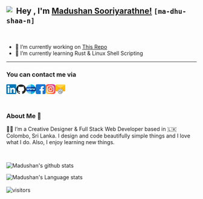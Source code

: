 ## Hey <img align="left" width="26px"  src="https://github.com/TheDudeThatCode/TheDudeThatCode/blob/master/Assets/Hi.gif" />, I'm [Madushan Sooriyarathne!](https://madushan.dev/) `[ma-dhu-shaa-n]`

<br />

- 🔭 I’m currently working on [This Repo](https://github.com/madushan-sooriyarathne/lotus-eater-asia "This Repo")
- 🌱 I’m currently learning Rust & Linux Shell Scripting

---

### You can contact me via

<a href="https://www.linkedin.com/in/madushan-sooriyarathne/">
  <img align="left" width="26px"  src="https://github.com/madushan-sooriyarathne/madushan-sooriyarathne/blob/94289f4d44e08079963434a057f63464509a9717/icons/linkedin.svg" />
</a>
<a href="https://github.com/madushan-sooriyarathne/">
  <img align="left" width="26px" src="https://github.com/madushan-sooriyarathne/madushan-sooriyarathne/blob/94289f4d44e08079963434a057f63464509a9717/icons/github.svg" />
</a>
<a href="https://madushan.dev">
  <img align="left" width="26px" src="https://github.com/madushan-sooriyarathne/madushan-sooriyarathne/blob/94289f4d44e08079963434a057f63464509a9717/icons/web.svg" />
</a>
<a href="https://www.facebook.com/madushan.sooriyarathne/">
  <img align="left" width="26px" src="https://github.com/madushan-sooriyarathne/madushan-sooriyarathne/blob/94289f4d44e08079963434a057f63464509a9717/icons/facebook.svg" />
</a>
<a href="https://www.instagram.com/iam_madushan/?hl=en">
  <img align="left" width="26px" src="https://github.com/madushan-sooriyarathne/madushan-sooriyarathne/blob/94289f4d44e08079963434a057f63464509a9717/icons/instagram.svg" />
</a>
<a href="mailto:hello@madushan.dev">
  <img align="left" width="26px" src="https://github.com/madushan-sooriyarathne/madushan-sooriyarathne/blob/94289f4d44e08079963434a057f63464509a9717/icons/email.svg" />
</a>

<br />
<br />
<br />

### About Me 🚀

👨‍💻 I’m a Creative Designer & Full Stack Web Developer based in 🇱🇰 Colombo, Sri Lanka. I design and code beautifully simple things and I love what I do. Also, I enjoy learning new things. </br>

<br />

![Madushan's github stats](https://github-readme-stats.vercel.app/api?username=madushan-sooriyarathne&show_icons=true&hide_border=true)
<br />

![Madushan's Language stats](https://github-readme-stats-eight-theta.vercel.app/api/top-langs/?username=madushan-sooriyarathne&layout=compact&langs_count=8)
<br />
<br />
![visitors](https://visitor-badge.laobi.icu/badge?page_id=madushan-sooriyarathne.madushan-sooriyarathne)
